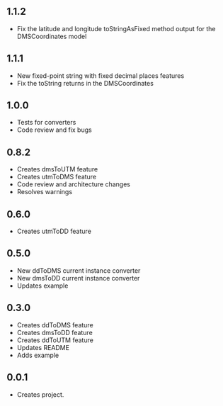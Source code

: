 ## 1.1.2

* Fix the latitude and longitude toStringAsFixed method output for the DMSCoordinates model

## 1.1.1

* New fixed-point string with fixed decimal places features
* Fix the toString returns in the DMSCoordinates

## 1.0.0

* Tests for converters
* Code review and fix bugs

## 0.8.2

* Creates dmsToUTM feature
* Creates utmToDMS feature
* Code review and architecture changes
* Resolves warnings

## 0.6.0

* Creates utmToDD feature

## 0.5.0

* New ddToDMS current instance converter 
* New dmsToDD current instance converter
* Updates example

## 0.3.0

* Creates ddToDMS feature 
* Creates dmsToDD feature
* Creates ddToUTM feature
* Updates README
* Adds example

## 0.0.1

* Creates project.
